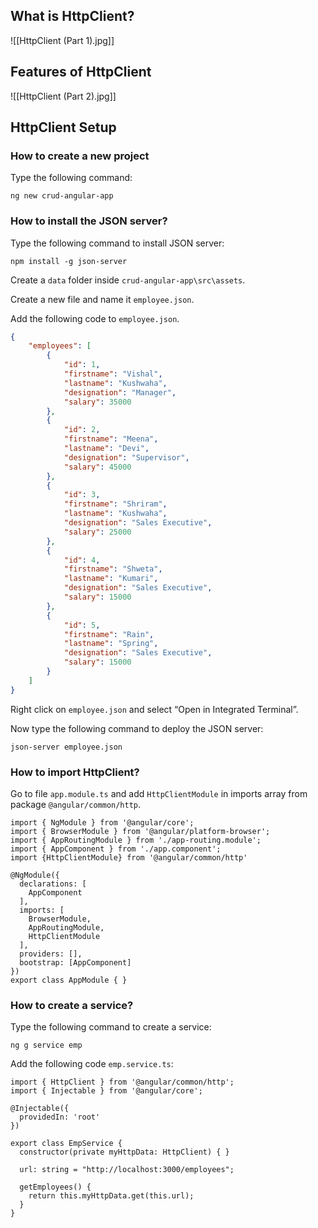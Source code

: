 ## What is HttpClient?

![[HttpClient (Part 1).jpg]]

## Features of HttpClient

![[HttpClient (Part 2).jpg]]

## HttpClient Setup

### How to create a new project

Type the following command:

```CMD
ng new crud-angular-app
```

### How to install the JSON server?

Type the following command to install JSON server:

```CMD
npm install -g json-server
```

Create a `data` folder inside `crud-angular-app\src\assets`.

Create a new file and name it `employee.json`.

Add the following code to `employee.json`.

```JSON
{
    "employees": [
        {
            "id": 1,
            "firstname": "Vishal",
            "lastname": "Kushwaha",
            "designation": "Manager",
            "salary": 35000
        },
        {
            "id": 2,
            "firstname": "Meena",
            "lastname": "Devi",
            "designation": "Supervisor",
            "salary": 45000
        },
        {
            "id": 3,
            "firstname": "Shriram",
            "lastname": "Kushwaha",
            "designation": "Sales Executive",
            "salary": 25000
        },
        {
            "id": 4,
            "firstname": "Shweta",
            "lastname": "Kumari",
            "designation": "Sales Executive",
            "salary": 15000
        },
        {
            "id": 5,
            "firstname": "Rain",
            "lastname": "Spring",
            "designation": "Sales Executive",
            "salary": 15000
        }
    ]
}
```

Right click on `employee.json` and select “Open in Integrated Terminal”.

Now type the following command to deploy the JSON server:

```CMD
json-server employee.json
```

### How to import HttpClient?

Go to file `app.module.ts` and add `HttpClientModule` in imports array from package `@angular/common/http`.

```TS
import { NgModule } from '@angular/core';
import { BrowserModule } from '@angular/platform-browser';
import { AppRoutingModule } from './app-routing.module';
import { AppComponent } from './app.component';
import {HttpClientModule} from '@angular/common/http'

@NgModule({
  declarations: [
    AppComponent
  ],
  imports: [
    BrowserModule,
    AppRoutingModule,
    HttpClientModule
  ],
  providers: [],
  bootstrap: [AppComponent]
})
export class AppModule { }
```

### How to create a service?

Type the following command to create a service:

```CMD
ng g service emp
```

Add the following code `emp.service.ts`:

```TS
import { HttpClient } from '@angular/common/http';
import { Injectable } from '@angular/core';

@Injectable({
  providedIn: 'root'
})

export class EmpService {
  constructor(private myHttpData: HttpClient) { }

  url: string = "http://localhost:3000/employees";

  getEmployees() {
    return this.myHttpData.get(this.url);
  }
}
```